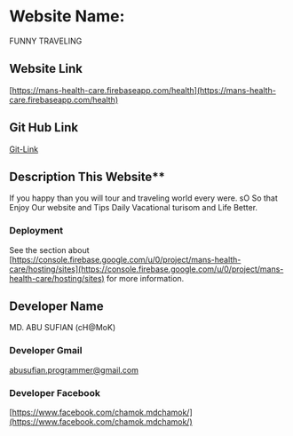 # Website Name:

FUNNY TRAVELING

## Website Link

[https://mans-health-care.firebaseapp.com/health](https://mans-health-care.firebaseapp.com/health)

## Git Hub Link

[Git-Link]( https://github.com/programming-hero-web-course1/tourism-or-delivery-website-client-side-MD-ABUSUFIAN )

## Description This Website**

If you happy than you will tour and traveling world every were.
sO
So that Enjoy Our website and Tips Daily Vacational turisom and Life Better.


### Deployment


See the section about [https://console.firebase.google.com/u/0/project/mans-health-care/hosting/sites](https://console.firebase.google.com/u/0/project/mans-health-care/hosting/sites) for more information.


## Developer Name
MD. ABU SUFIAN (cH@MoK)

### Developer Gmail
 [abusufian.programmer@gmail.com](abusufian.programmer@gmail.com)

### Developer Facebook 
 [https://www.facebook.com/chamok.mdchamok/](https://www.facebook.com/chamok.mdchamok/)

